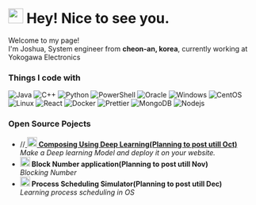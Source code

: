 <h1><img src="https://emojis.slackmojis.com/emojis/images/1531849430/4246/blob-sunglasses.gif?1531849430" width="30"/> Hey! Nice to see you.</h1>

<p>Welcome to my page! </br> I'm Joshua, System engineer from <b>cheon-an, korea</b>, currently working at Yokogawa Electronics</p>
<h3>Things I code with</h3>

<p>
  <img alt="Java" src="https://img.shields.io/badge/Java-ED8B00?style=for-the-badge&logo=java&logoColor=white"/>
  <img alt="C++" src="https://img.shields.io/badge/C%2B%2B-00599C?style=for-the-badge&logo=c%2B%2B&logoColor=white"/>
  <img alt="Python" src="https://img.shields.io/badge/Python-3776AB?style=for-the-badge&logo=python&logoColor=white"/>
  <img alt="PowerShell" src="https://img.shields.io/badge/Powershell-2CA5E0?style=for-the-badge&logo=powershell&logoColor=white"/>
  <img alt="Oracle" src="https://img.shields.io/badge/Oracle-F80000?style=for-the-badge&logo=Oracle&logoColor=white"/>
  <img alt="Windows" src="https://img.shields.io/badge/Windows-0078D6?style=for-the-badge&logo=windows&logoColor=white"/>
  <img alt="CentOS" src="https://img.shields.io/badge/Cent%20OS-262577?style=for-the-badge&logo=CentOS&logoColor=white"/>
  <img alt="Linux" src=https://img.shields.io/badge/Linux-FCC624?style=for-the-badge&logo=linux&logoColor=black/>
  <img alt="React" src="https://img.shields.io/badge/-React-45b8d8?style=flat-square&logo=react&logoColor=white" />
  <img alt="Docker" src="https://img.shields.io/badge/-Docker-46a2f1?style=flat-square&logo=docker&logoColor=white" />
  <img alt="Prettier" src="https://img.shields.io/badge/-Prettier-F7B93E?style=flat-square&logo=prettier&logoColor=white" />
  <img alt="MongoDB" src="https://img.shields.io/badge/-MongoDB-13aa52?style=flat-square&logo=mongodb&logoColor=white" />
  <img alt="Nodejs" src="https://img.shields.io/badge/-Nodejs-43853d?style=flat-square&logo=Node.js&logoColor=white" />
</p>

<h3>Open Source Pojects</h3>
<ul>
  <li>
  //<a href="https://medium.com/better-programming/create-your-first-ethereum-smart-contract-with-remix-ide-667e46e81901">
  <b><img src="https://emojipedia-us.s3.dualstack.us-west-1.amazonaws.com/thumbs/240/apple/237/fire_1f525.png" width="20" alt="new" />
  Composing Using Deep Learning(Planning to post utill Oct)</b></a><br/><i>Make a Deep learning Model and deploy it on your website.</i></li>
  
  <li><b><img src="https://emojipedia-us.s3.dualstack.us-west-1.amazonaws.com/thumbs/240/apple/237/fire_1f525.png" width="20" alt="new" />
  Block Number application(Planning to post utill Nov)</b></a><br/><i>Blocking Number</i></li>
  
  <li><b><img src="https://emojipedia-us.s3.dualstack.us-west-1.amazonaws.com/thumbs/240/apple/237/fire_1f525.png" width="20" alt="new" />
  Process Scheduling Simulator(Planning to post utill Dec)</b></a><br/><i>Learning process scheduling in OS</i></li>
</ul>

